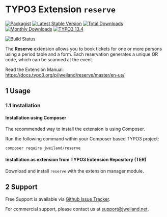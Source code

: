 # TYPO3 Extension `reserve`
[![Packagist][packagist-logo-stable]][extension-packagist-url]
[![Latest Stable Version][extension-build-shield]][extension-ter-url]
[![Total Downloads][extension-downloads-badge]][extension-packagist-url]
[![Monthly Downloads][extension-monthly-downloads]][extension-packagist-url]
[![TYPO3 13.4][TYPO3-shield]][TYPO3-13-url]

![Build Status](https://github.com/jweiland-net/reserve/actions/workflows/ci.yml/badge.svg)

The **Reserve** extension allows you to book tickets for one or more persons
using a period table and a form. Each reservation generates a unique QR code,
which can be scanned at the event.

Read the Extension Manual: https://docs.typo3.org/p/jweiland/reserve/master/en-us/

## 1 Usage

### 1.1 Installation

#### Installation using Composer

The recommended way to install the extension is using Composer.

Run the following command within your Composer based TYPO3 project:

```
composer require jweiland/reserve
```

#### Installation as extension from TYPO3 Extension Repository (TER)

Download and install `reserve` with the extension manager module.

## 2 Support

Free Support is available via [Github Issue Tracker](https://github.com/jweiland-net/reserve/issues).

For commercial support, please contact us at [support@jweiland.net](support@jweiland.net).

<!-- MARKDOWN LINKS & IMAGES -->

[extension-build-shield]: https://poser.pugx.org/jweiland/reserve/v/stable.svg?style=for-the-badge

[extension-downloads-badge]: https://poser.pugx.org/jweiland/reserve/d/total.svg?style=for-the-badge

[extension-monthly-downloads]: https://poser.pugx.org/jweiland/reserve/d/monthly?style=for-the-badge

[extension-ter-url]: https://extensions.typo3.org/extension/reserve/

[extension-packagist-url]: https://packagist.org/packages/jweiland/reserve/

[packagist-logo-stable]: https://img.shields.io/badge/--grey.svg?style=for-the-badge&logo=packagist&logoColor=white

[TYPO3-13-url]: https://get.typo3.org/version/13

[TYPO3-shield]: https://img.shields.io/badge/TYPO3-13.4-green.svg?style=for-the-badge&logo=typo3

